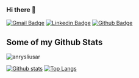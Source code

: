 ### Hi there 👋

[![Gmail Badge](https://img.shields.io/badge/-assliusarenko@gmail.com-c14438?style=flat&logo=Gmail&logoColor=white&link=mailto:assliusarenko@gmail.com)](mailto:) 
[![Linkedin Badge](https://img.shields.io/badge/-https://www.linkedin.com/in/andrewsliusarenko-9941131ab?lipi=urn%3Ali%3Apage%3Ad_flagship3_profile_view_base_contact_details%3BQq0BPRhQT7OC3G0PWtc%2FJQ%3D%3D-0072b1?style=flat&logo=Linkedin&logoColor=white&link=https://www.linkedin.com/in/https://www.linkedin.com/in/andrewsliusarenko-9941131ab?lipi=urn%3Ali%3Apage%3Ad_flagship3_profile_view_base_contact_details%3BQq0BPRhQT7OC3G0PWtc%2FJQ%3D%3D/)](https://www.linkedin.com/in/https://www.linkedin.com/in/andrewsliusarenko-9941131ab?lipi=urn%3Ali%3Apage%3Ad_flagship3_profile_view_base_contact_details%3BQq0BPRhQT7OC3G0PWtc%2FJQ%3D%3D/) [![Github Badge](https://img.shields.io/badge/-anrysliusar-grey?style=flat&logo=github&logoColor=white&link=https://github.com/anrysliusar/)](https://www.github.com/anrysliusar/) 
## Some of my Github Stats
<p align=left> <img src=https://komarev.com/ghpvc/?username=anrysliusar alt=anrysliusar /> </p>

[![Github stats](https://github-readme-stats.vercel.app/api?username=anrysliusar&show_icons=true&include_all_commits=true)](https://github.com/anrysliusar/github-readme-stats)
[![Top Langs](https://github-readme-stats.vercel.app/api/top-langs/?username=anrysliusar&layout=compact)](https://github.com/anrysliusar/github-readme-stats)

